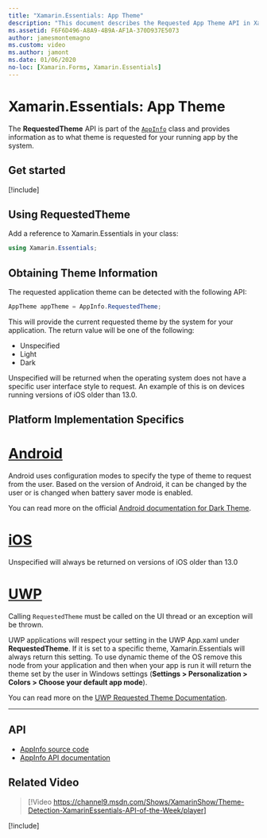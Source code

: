 ```yaml
---
title: "Xamarin.Essentials: App Theme"
description: "This document describes the Requested App Theme API in Xamarin.Essentials, which provides information as to what theme style is requested for the running app."
ms.assetid: F6F6D496-A8A9-4B9A-AF1A-370D937E5073
author: jamesmontemagno
ms.custom: video
ms.author: jamont
ms.date: 01/06/2020
no-loc: [Xamarin.Forms, Xamarin.Essentials]
---
```


# Xamarin.Essentials: App Theme

The **RequestedTheme** API is part of the [`AppInfo`](app-information.md) class and provides information as to what theme is requested for your running app by the system.

## Get started

[!include[](~/essentials/includes/get-started.md)]

## Using RequestedTheme

Add a reference to Xamarin.Essentials in your class:

```csharp
using Xamarin.Essentials;
```

## Obtaining Theme Information

The requested application theme can be detected with the following API:

```csharp
AppTheme appTheme = AppInfo.RequestedTheme;

```

This will provide the current requested theme by the system for your application. The return value will be one of the following:

* Unspecified
* Light
* Dark

Unspecified will be returned when the operating system does not have a specific user interface style to request. An example of this is on devices running versions of iOS older than 13.0.


## Platform Implementation Specifics

# [Android](#tab/android)

Android uses configuration modes to specify the type of theme to request from the user. Based on the version of Android, it can be changed by the user or is changed when battery saver mode is enabled.

You can read more on the official [Android documentation for Dark Theme](https://developer.android.com/guide/topics/ui/look-and-feel/darktheme).


# [iOS](#tab/ios)

Unspecified will always be returned on versions of iOS older than 13.0


# [UWP](#tab/uwp)

Calling `RequestedTheme` must be called on the UI thread or an exception will be thrown.

UWP applications will respect your setting in the UWP App.xaml under **RequestedTheme**. If it is set to a specific theme, Xamarin.Essentials will always return this setting. To use dynamic theme of the OS remove this node from your application and then when your app is run it will return the theme set by the user in Windows settings (**Settings > Personalization > Colors > Choose your default app mode**).

You can read more on the [UWP Requested Theme Documentation](https://docs.microsoft.com/uwp/api/windows.ui.xaml.application.requestedtheme).

--------------

## API

- [AppInfo source code](https://github.com/xamarin/Essentials/tree/main/Xamarin.Essentials/AppInfo)
- [AppInfo API documentation](xref:Xamarin.Essentials.AppInfo)

## Related Video

> [!Video https://channel9.msdn.com/Shows/XamarinShow/Theme-Detection-XamarinEssentials-API-of-the-Week/player]

[!include[](~/essentials/includes/xamarin-show-essentials.md)]
